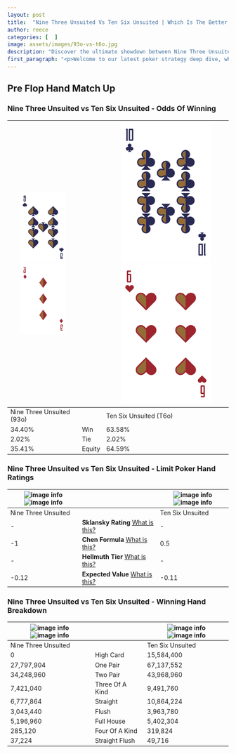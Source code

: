 ```yaml
---
layout: post
title:  "Nine Three Unsuited Vs Ten Six Unsuited | Which Is The Better Hand In Poker? A Complete Guide"
author: reece
categories: [  ]
image: assets/images/93o-vs-t6o.jpg
description: "Discover the ultimate showdown between Nine Three Unsuited and Ten Six Unsuited in poker! Uncover the odds, strategies, and scenarios where one hand triumphs over the other. Get ready to up your poker game with this thrilling analysis."
first_paragraph: "<p>Welcome to our latest poker strategy deep dive, where we're pitting two distinct hands against each other in a high-stakes showdown: Nine Three Unsuited vs Ten Six Unsuited.</p><p>In the dynamic world of poker, every decision counts, and knowing which hand holds the upper hand is key to your success at the table.</p><p>In this article, we'll dissect these two hands, explore the scenarios where one dominates the other, and equip you with the knowledge to make strategic choices that can tip the odds in your favor.</p><p>Get ready to unravel the intriguing dynamics of these poker hands and elevate your game to new heights.</p>"
---
```




[comment]: # (sp0)

## Pre Flop Hand Match Up

<div class="table hand-ratings" markdown="1"> 



### Nine Three Unsuited vs Ten Six Unsuited - Odds Of Winning


    
| ![image info](assets/images/hand1/9.png) ![image info](assets/images/hand1/3o.png) |  | ![image info](assets/images/hand2/t.png) ![image info](assets/images/hand2/6o.png) |
| -------- | -------- | -------- |
| Nine Three Unsuited (93o) |  | Ten Six Unsuited (T6o) |
| 34.40% | Win | 63.58% |
| 2.02% | Tie | 2.02% |
| 35.41% | Equity | 64.59% |




[comment]: # (sp1)



### Nine Three Unsuited vs Ten Six Unsuited - Limit Poker Hand Ratings


    
| ![image info](https://www.riverpairs.com/assets/images/hand1/9.png) ![image info](https://www.riverpairs.com/assets/images/hand1/3o.png) |  | ![image info](https://www.riverpairs.com/assets/images/hand2/t.png) ![image info](https://www.riverpairs.com/assets/images/hand2/6o.png) |
| -------- | -------- | -------- |
| Nine Three Unsuited |  | Ten Six Unsuited |
| - | **Sklansky Rating** [What is this?](/sklansky-rating-explained) | - |
| -1 | **Chen Formula** [What is this?](/chen-formula-explained) | 0.5 |
| - | **Hellmuth Tier** [What is this?](/Hellmuth-tier-explained) | - |
| -0.12 | **Expected Value** [What is this?](/expected-value-explained) | -0.11 |




[comment]: # (sp2)



### Nine Three Unsuited vs Ten Six Unsuited - Winning Hand Breakdown


    
| ![image info](https://www.riverpairs.com/assets/images/hand1/9.png) ![image info](https://www.riverpairs.com/assets/images/hand1/3o.png) |  | ![image info](https://www.riverpairs.com/assets/images/hand2/t.png) ![image info](https://www.riverpairs.com/assets/images/hand2/6o.png) |
| -------- | -------- | -------- |
| Nine Three Unsuited |  | Ten Six Unsuited |
| 0 | High Card | 15,584,400 |
| 27,797,904 | One Pair | 67,137,552 |
| 34,248,960 | Two Pair | 43,968,960 |
| 7,421,040 | Three Of A Kind | 9,491,760 |
| 6,777,864 | Straight | 10,864,224 |
| 3,043,440 | Flush | 3,963,780 |
| 5,196,960 | Full House | 5,402,304 |
| 285,120 | Four Of A Kind | 319,824 |
| 37,224 | Straight Flush | 49,716 |




[comment]: # (sp3)



</div>

[comment]: # (sp4)



[comment]: # (sp5)

